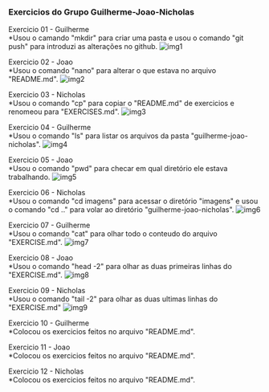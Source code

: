 ### Exercicios do Grupo Guilherme-Joao-Nicholas

Exercicio 01 - Guilherme <br>
*Usou o camando "mkdir" para criar uma pasta e usou o comando "git push" para introduzi as alterações no github.
![img1](https://github.com/cachapo22/web-development-101/blob/master/2.0.0-linux-and-bash/2.1.0-exercises/2.1.1-2022/guilherme-joao-nicholas/imagens/comandos1.png?raw=true)

Exercicio 02 - Joao <br>
*Usou o comando "nano" para alterar o que estava no arquivo "README.md".
![img2](https://github.com/cachapo22/web-development-101/blob/master/2.0.0-linux-and-bash/2.1.0-exercises/2.1.1-2022/guilherme-joao-nicholas/imagens/comandos2.png?raw=true)

Exercicio 03 - Nicholas <br>
*Usou o comando "cp" para copiar o "README.md" de exercicios e renomeou para "EXERCISES.md".
![img3](https://github.com/cachapo22/web-development-101/blob/master/2.0.0-linux-and-bash/2.1.0-exercises/2.1.1-2022/guilherme-joao-nicholas/imagens/comandos3.png?raw=true)

Exercicio 04 - Guilherme <br>
*Usou o comando "ls" para listar os arquivos da pasta "guilherme-joao-nicholas".
![img4](https://github.com/cachapo22/web-development-101/blob/master/2.0.0-linux-and-bash/2.1.0-exercises/2.1.1-2022/guilherme-joao-nicholas/imagens/comandos4.png?raw=true)

Exercicio 05 - Joao <br>
*Usou o comando "pwd" para checar em qual diretório ele estava trabalhando.
![img5](https://github.com/cachapo22/web-development-101/blob/master/2.0.0-linux-and-bash/2.1.0-exercises/2.1.1-2022/guilherme-joao-nicholas/imagens/comandos5.png?raw=true)

Exercicio 06 - Nicholas <br>
*Usou o comando "cd imagens" para acessar o diretório "imagens" e usou o comando "cd .." para volar ao diretório "guilherme-joao-nicholas".
![img6](https://github.com/cachapo22/web-development-101/blob/master/2.0.0-linux-and-bash/2.1.0-exercises/2.1.1-2022/guilherme-joao-nicholas/imagens/comandos6.png?raw=true)

Exercicio 07 - Guilherme <br>
*Usou o comando "cat" para olhar todo o conteudo do arquivo "EXERCISE.md".
![img7](https://github.com/cachapo22/web-development-101/blob/master/2.0.0-linux-and-bash/2.1.0-exercises/2.1.1-2022/guilherme-joao-nicholas/imagens/comandos7.png?raw=true)

Exercicio 08 - Joao <br>
*Usou o comando "head -2" para olhar as duas primeiras linhas do "EXERCISE.md".
![img8](https://github.com/cachapo22/web-development-101/blob/master/2.0.0-linux-and-bash/2.1.0-exercises/2.1.1-2022/guilherme-joao-nicholas/imagens/comandos8..png?raw=true)

Exercicio 09 - Nicholas <br>
*Usou o comando "tail -2" para olhar as duas ultimas linhas do "EXERCISE.md"
![img9](https://github.com/cachapo22/web-development-101/blob/master/2.0.0-linux-and-bash/2.1.0-exercises/2.1.1-2022/guilherme-joao-nicholas/imagens/codigos9.png?raw=true)

Exercicio 10 - Guilherme <br>
*Colocou os exercicios feitos no arquivo "README.md".

Exercicio 11 - Joao <br>
*Colocou os exercicios feitos no arquivo "README.md".

Exercicio 12 - Nicholas <br>
*Colocou os exercicios feitos no arquivo "README.md". 

